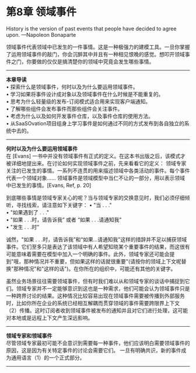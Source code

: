第8章 领域事件
============

History is the version of past events that people have decided to agree upon. 
                                                                            —Napoleon Bonaparte

领域事件代表领域中已发生的一件事情。这是一种极强力的建模工具。一旦你掌握了运用领域事件的敲门，你会沉醉其中并且有一种相见恨晚的感觉。想叩开领域事件之门，你要做的仅仅是搞清楚你的领域中究竟会发生哪些事情。

***

**本章导读**  
• 探索什么是领域事件，何时以及为什么要运用领域事件。  
• 学习如果将事件设计成对象以及领域事件在什么时候是不能重复的。  
• 思考为什么轻量级的发布-订阅模式适合用来实现客户端通知。  
• 了解哪些组件会发布事件而那些组件会关注事件。  
• 考虑为什么以及如何开发事件仓库，以及事件仓库的使用方法。  
• 从SaaSOvation项目组身上学习事件是如何通过不同的方式发布到各自独立的系统中去的。  

***

**何时以及为什么要运用领域事件**   
在 [Evans] 一书中并没有领域事件有正式的定义。在这本书出版之后，该模式才被详细地提出来。在讨论如何实现领域事件之前，先来看看它的定义：
领域专家关注的已发生的事情。一系列不连贯的用来描述领域中各类活动的事件。每个事件代表一个领域对象…… 领域事件是领域模型中当仁不让的一部分，用以表示领域中已发生的事情。[Evans, Ref, p. 20]


到底哪些事情是领域专家关心的呢？当与领域专家的交换意见时，我们必须仔细倾听，寻找线索，请注意如下关键字：
• "当 . . ."  
• "如果遇到了 . . ."  
• "如果 . . .时，请告诉我” 或者 “如果 . . .请通知我"  
• "发生 . . .时"

诚然，"如果 . . .时，请告诉我”和“如果...请通知我"这样的措辞并不足以捕获领域事件。它们至多只是表达了该领域中有人希望知晓某个重要事件的结果，而这很有可能意味着需要在模型中加入一个明确的事件。此外，领域专家还可能会提到"哦，那种情况并不重要，但如果这样的话就很重要"(请按你的领域上下文呢替换"那种情况"和"这样的话")。在你所在的组织中，可能还有其他的关键字。

虽然业务场景往往需要领域事件，但有时我们难以从和领域专家的谈话中捕捉到它们。领域专家并不一定能够意识到这也是一种需求，他们可能会认为领域事件只是一种跨界讨论的结果。这种情况比较容易出现在领域事件需要被传播到外部服务时，比如你所在企业的系统已经相互解耦而贯穿领域的事件需要跨限界上下文（2）传播。这时订阅者收到领域事件被发布的通知并且对它们进行处理，这可能对本地或是远程上下文产生深远影响。

***

**领域专家和领域事件**  
尽管领域专家最初可能不会意识到需要每一种事件，他们应该明白需要领域事件的原因，这是因为有关特定事件的讨论会需要它们。
一旦有明确共识，新的事件成为通用语言（1）的一个正式部分。

***
